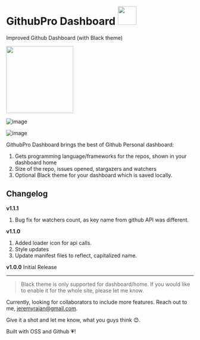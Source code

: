 # GithubPro Dashboard <img width="50" src="https://user-images.githubusercontent.com/2890683/31309875-3ab5ac22-abc0-11e7-8bb5-aed6bbef0bbd.png" />
Improved Github Dashboard (with Black theme)

<a href="https://chrome.google.com/webstore/detail/github-pro/iihgjgnkcjooinepfnjceobckhcdcggj"><img src="https://user-images.githubusercontent.com/2890683/31304960-259199be-ab61-11e7-832e-e2ff37790baf.png" width="180" /></a>

![image](https://user-images.githubusercontent.com/2890683/31304948-e49943c6-ab60-11e7-8d4e-6564d43d2971.png)

![image](https://user-images.githubusercontent.com/2890683/31304951-eef04e3c-ab60-11e7-8307-6c346ada0927.png)

GithubPro Dashboard brings the best of Github Personal dashboard:

1. Gets programming language/frameworks for the repos, shown in your dashboard home
2. Size of the repo, issues opened, stargazers and watchers
3. Optional Black theme for your dashboard which is saved locally.

Changelog
----------------------

**v1.1.1**
  1. Bug fix for watchers count, as key name from github API was different.

**v1.1.0**
  1. Added loader icon for api calls.
  2. Style updates
  3. Update manifest files to reflect, capitalized name.

**v1.0.0**
  Initial Release
  
-----

> Black theme is only supported for dashboard/home. If you would like to enable it for the whole site, please let me know.

Currently, looking for collaborators to include more features. Reach out to me, jeremyrajan@gmail.com.

Give it a shot and let me know, what you guys think :blush:.

Built with OSS and Github :heartpulse:!
